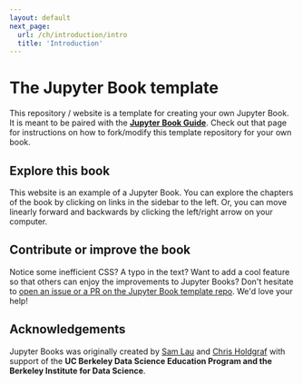```yaml
---
layout: default
next_page:
  url: /ch/introduction/intro
  title: 'Introduction'
---
```


# The Jupyter Book template

This repository / website is a template for creating your own Jupyter Book. It is
meant to be paired with the **[Jupyter Book Guide](https://predictablynoisy.com/jupyter-book-guide)**. Check out that page for instructions
on how to fork/modify this template repository for your own book.

## Explore this book

This website is an example of a Jupyter Book. You can explore the chapters of the book
by clicking on links in the sidebar to the left. Or, you can move linearly forward and
backwards by clicking the left/right arrow on your computer.

## Contribute or improve the book

Notice some inefficient CSS? A typo in the text? Want to add a cool feature so that others
can enjoy the improvements to Jupyter Books? Don't hesitate to [open an issue or a PR on the
Jupyter Book template repo](https://github.com/choldgraf/jupyter-book). We'd love your
help!

## Acknowledgements

Jupyter Books was originally created by [Sam Lau][sam] and [Chris Holdgraf][chris]
with support of the **UC Berkeley Data Science Education Program and the Berkeley
Institute for Data Science**.

[sam]: http://www.samlau.me/
[chris]: https://predictablynoisy.com
